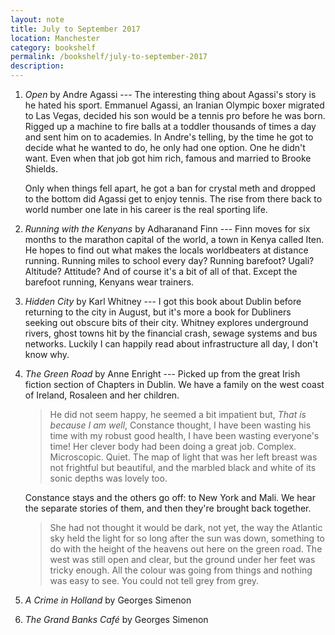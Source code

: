 ```yaml
---
layout: note
title: July to September 2017
location: Manchester
category: bookshelf
permalink: /bookshelf/july-to-september-2017
description:
---
```


1. _Open_ by Andre Agassi --- The interesting thing about Agassi's story is he
   hated his sport. Emmanuel Agassi, an Iranian Olympic boxer migrated to Las
   Vegas, decided his son would be a tennis pro before he was born. Rigged up a
   machine to fire balls at a toddler thousands of times a day and sent him on
   to academies. In Andre's telling, by the time he got to decide what he wanted
   to do, he only had one option. One he didn't want. Even when that job got him
   rich, famous and married to Brooke Shields.

   Only when things fell apart, he got a ban for crystal meth and dropped to the
   bottom did Agassi get to enjoy tennis. The rise from there back to world
   number one late in his career is the real sporting life.

2. _Running with the Kenyans_ by Adharanand Finn --- Finn moves for six months
   to the marathon capital of the world, a town in Kenya called Iten. He
   hopes to find out what makes the locals worldbeaters at distance running.
   Running miles to school every day? Running barefoot? Ugali? Altitude?
   Attitude? And of course it's a bit of all of that. Except the barefoot
   running, Kenyans wear trainers.

3. _Hidden City_ by Karl Whitney --- I got this book about Dublin before
   returning to the city in August, but it's more a book for Dubliners seeking
   out obscure bits of their city. Whitney explores underground rivers, ghost
   towns hit by the financial crash, sewage systems and bus networks. Luckily I
   can happily read about infrastructure all day, I don't know why.

4. _The Green Road_ by Anne Enright --- Picked up from the great Irish fiction
   section of Chapters in Dublin. We have a family on the west coast of Ireland,
   Rosaleen and her children.

   > He did not seem happy, he seemed a bit impatient but, _That is because I am
   well_, Constance thought, I have been wasting his time with my robust good
   health, I have been wasting everyone's time! Her clever body had been doing a
   great job. Complex. Microscopic. Quiet. The map of light that was her left
   breast was not frightful but beautiful, and the marbled black and white of
   its sonic depths was lovely too.

   Constance stays and the others go off: to New York and Mali. We hear the
   separate stories of them, and then they're brought back together.

   > She had not thought it would be dark, not yet, the way the Atlantic sky
   held the light for so long after the sun was down, something to do with the
   height of the heavens out here on the green road. The west was still open and
   clear, but the ground under her feet was tricky enough. All the colour was
   going from things and nothing was easy to see. You could not tell grey from
   grey.

5. _A Crime in Holland_ by Georges Simenon

6. _The Grand Banks Café_ by Georges Simenon
